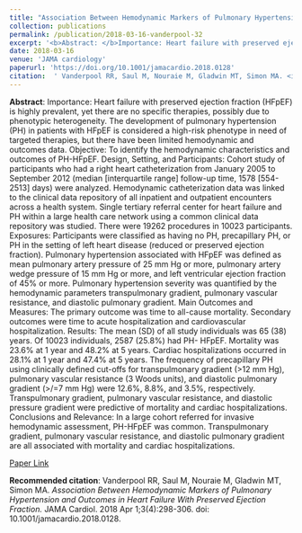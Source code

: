 ```yaml
--- 
title: "Association Between Hemodynamic Markers of Pulmonary Hypertension and Outcomes in Heart Failure With Preserved Ejection Fraction." 
collection: publications 
permalink: /publication/2018-03-16-vanderpool-32 
excerpt: '<b>Abstract: </b>Importance: Heart failure with preserved ejection fraction (HFpEF) is highly prevalent, yet there are no specific therapies, possibly due to phenotypic heterogeneity. The development of pulmonary hypertension (PH) in patients with HFpEF is considered a high-risk phenotype in need of targeted therapies, but there have [...]' 
date: 2018-03-16 
venue: 'JAMA cardiology' 
paperurl: 'https://doi.org/10.1001/jamacardio.2018.0128' 
citation:  ' Vanderpool RR, Saul M, Nouraie M, Gladwin MT, Simon MA. <i>Association Between Hemodynamic Markers of Pulmonary Hypertension and Outcomes in Heart Failure With Preserved Ejection Fraction.</i> JAMA Cardiol. 2018 Apr 1;3(4):298-306. doi: 10.1001/jamacardio.2018.0128.' 
--- 
```

<b>Abstract</b>:  Importance: Heart failure with preserved ejection fraction (HFpEF) is highly prevalent, yet there are no specific therapies, possibly due to phenotypic heterogeneity. The development of pulmonary hypertension (PH) in patients with HFpEF is considered a high-risk phenotype in need of targeted therapies, but there have been limited hemodynamic and outcomes data. Objective: To identify the hemodynamic characteristics and outcomes of PH-HFpEF. Design, Setting, and Participants: Cohort study of participants who had a right heart catheterization from January 2005 to September 2012 (median [interquartile range] follow-up time, 1578 [554-2513] days) were analyzed. Hemodynamic catheterization data was linked to the clinical data repository of all inpatient and outpatient encounters across a health system. Single tertiary referral center for heart failure and PH within a large health care network using a common clinical data repository was studied. There were 19262 procedures in 10023 participants. Exposures: Participants were classified as having no PH, precapillary PH, or PH in the setting of left heart disease (reduced or preserved ejection fraction). Pulmonary hypertension associated with HFpEF was defined as mean pulmonary artery pressure of 25 mm Hg or more, pulmonary artery wedge pressure of 15 mm Hg or more, and left ventricular ejection fraction of 45% or more. Pulmonary hypertension severity was quantified by the hemodynamic parameters transpulmonary gradient, pulmonary vascular resistance, and diastolic pulmonary gradient. Main Outcomes and Measures: The primary outcome was time to all-cause mortality. Secondary outcomes were time to acute hospitalization and cardiovascular hospitalization. Results: The mean (SD) of all study individuals was 65 (38) years. Of 10023 individuals, 2587 (25.8%) had PH- HFpEF. Mortality was 23.6% at 1 year and 48.2% at 5 years. Cardiac hospitalizations occurred in 28.1% at 1 year and 47.4% at 5 years. The frequency of precapillary PH using clinically defined cut-offs for transpulmonary gradient (>12 mm Hg), pulmonary vascular resistance (3 Woods units), and diastolic pulmonary gradient (>/=7 mm Hg) were 12.6%, 8.8%, and 3.5%, respectively. Transpulmonary gradient, pulmonary vascular resistance, and diastolic pressure gradient were predictive of mortality and cardiac hospitalizations. Conclusions and Relevance: In a large cohort referred for invasive hemodynamic assessment, PH-HFpEF was common. Transpulmonary gradient, pulmonary vascular resistance, and diastolic pulmonary gradient are all associated with mortality and cardiac hospitalizations.  
 
[Paper Link](https://doi.org/10.1001/jamacardio.2018.0128) 
 
<b>Recommended citation</b>:  Vanderpool RR, Saul M, Nouraie M, Gladwin MT, Simon MA. <i>Association Between Hemodynamic Markers of Pulmonary Hypertension and Outcomes in Heart Failure With Preserved Ejection Fraction.</i> JAMA Cardiol. 2018 Apr 1;3(4):298-306. doi: 10.1001/jamacardio.2018.0128. 
